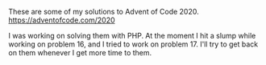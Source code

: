 These are some of my solutions to Advent of Code 2020.
https://adventofcode.com/2020

I was working on solving them with PHP.
At the moment I hit a slump while working on problem 16, and I tried to work on problem 17.
I'll try to get back on them whenever I get more time to them.
